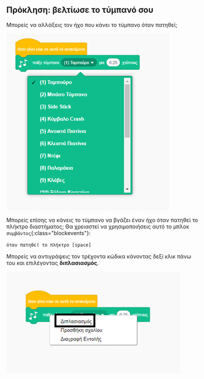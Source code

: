 ## Πρόκληση: βελτίωσε το τύμπανό σου

Μπορείς να αλλάξεις τον ήχο που κάνει το τύμπανο όταν πατηθεί;

![screenshot](images/band-drum-sound.png)

Μπορείς επίσης να κάνεις το τύμπανο να βγάζει έναν ήχο όταν πατηθεί το πλήκτρο διαστήματος; Θα χρειαστεί να χρησιμοποιήσεις αυτό το μπλοκ `συμβάντος`{:class="blockevents"}:

```blocks3
όταν πατηθεί το πλήκτρο [space]
```

Μπορείς να αντιγράψεις τον τρέχοντα κώδικα κάνοντας δεξί κλικ πάνω του και επιλέγοντας **διπλασιασμός**.

![screenshot](images/band-duplicate-code.png)